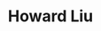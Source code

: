 ---
# Display name
name: Howard Liu
# Username (this should match the folder name)
authors:
- admin

# Short bio (displayed in user profile at end of posts)
bio: My research interests include state repression, protest, dictatorship, armed conflict, and networks.
education:
  courses:
  - course: PhD in Political Science
    institution: Duke University
    year: 2019
  - course: MS in Political Science
    institution: National Taiwan University, Taiwan
    year: 2009
  - course: BA in Diplomacy
    institution: National Chengchi University, Taiwan
    year: 2007
    
# Enter email to display Gravatar (if Gravatar enabled in Config)
email: "howard.hl.liu@gmail.com"

# Interest shown on the main page
interests:
- State Repression
- Protest
- Dictatorship
- Armed Conflicts
- Networks

# Organizations/Affiliations
# organizations:
# - name: University of South Carolina
#   url: "https://sc.edu/"
  
  
# Role/position
role: Assistant Professor <br/> Department of Political Science <br/> University of South Carolina <br/> [Personal website](https://howardhliu.com/)

# Social/Academic Networking
# For available icons, see: https://sourcethemes.com/academic/docs/widgets/#icons
#   For an email link, use "fas" icon pack, "envelope" icon, and a link in the
#   form "mailto:your-email@example.com" or "#contact" for contact widget.
social:
- icon: envelope
  icon_pack: fas
  link: mailto:howard.hl.liu@gmail.com
- icon: twitter
  icon_pack: fab
  link: https://twitter.com/haoliuhoward
- icon: google-scholar
  icon_pack: ai
  link: https://scholar.google.com/citations?user=63cHmyAAAAAJ&hl=en&citsig=AMD79or9Vlegpr0-m-JmGzsddPIcTAZ2BA
- icon: github
  icon_pack: fab
  link: https://github.com/haoliuhoward
- icon: calendar-alt
  icon_pack: far
  link: https://calendly.com/howard-hl-liu/office-hour-meeting-15-minutes
# Link to a PDF of your resume/CV from the About widget.
# To enable, copy your resume/CV to `static/files/cv.pdf` and uncomment the lines below.
- icon: cv
  icon_pack: ai
  link: files/liu_cv.pdf

# Is this the primary user of the site?
superuser: true
title: Howard Liu

# Organizational groups that you belong to (for People widget)
#   Set this to `[]` or comment out if you are not using People widget.  
user_groups:
# - Lab Founder & Co-Director
- Principal Investigator
# - Graduate student
# - Researchers


---